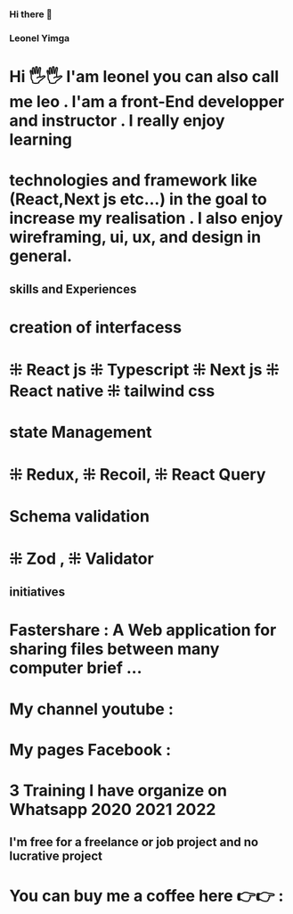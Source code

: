 ### Hi there 👋


 ### Leonel Yimga 

 # Hi 🖐🖐 I'am leonel you can also call me leo . I'am a front-End developper and instructor . I really enjoy learning 
 
 # technologies and framework like (React,Next js etc...) in the goal to increase my realisation . I also enjoy wireframing, ui, ux, and design in general.

## skills and Experiences 
 
# creation of interfacess 
# ⁜ React js  ⁜ Typescript   ⁜ Next  js  ⁜ React native  ⁜ tailwind css 

# state Management  
# ⁜ Redux, ⁜ Recoil, ⁜ React Query 

<!-- # Animation : GSAP LENIS  -->

# Schema validation 
# ⁜ Zod ,  ⁜ Validator


## initiatives 

# Fastershare : A Web application for sharing files between many computer brief ...  
# My channel youtube :
# My pages Facebook :
# 3 Training I have organize on Whatsapp 2020 2021 2022 

## I'm free for a freelance or job project and no lucrative project
# You can buy me a coffee here  👉👉 : 



<!--
**Leoneldev532/Leoneldev532** is a ✨ _special_ ✨ repository because its `README.md` (this file) appears on your GitHub profile.

Here are some ideas to get you started:

- 🔭 I’m currently working on ...
- 🌱 I’m currently learning ...
- 👯 I’m looking to collaborate on ...
- 🤔 I’m looking for help with ...
- 💬 Ask me about ...
- 📫 How to reach me: ...
- 😄 Pronouns: ...
- ⚡ Fun fact: ...
-->
